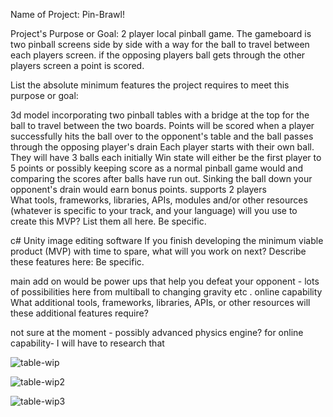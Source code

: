 Name of Project: Pin-Brawl!

Project's Purpose or Goal: 2 player local pinball game. The gameboard is two pinball screens side by side with a way for the ball to travel between each players screen. if the opposing players ball gets through the other players screen a point is scored.

List the absolute minimum features the project requires to meet this purpose or goal:

3d model incorporating two pinball tables with a bridge at the top for the ball to travel between the two boards.
Points will be scored when a player successfully hits the ball over to the opponent's table and the ball passes through the opposing player's drain 
Each player starts with their own ball.  They will have 3 balls each initially
Win state will either be the first player to 5 points or possibly keeping score as a normal pinball game would and comparing the scores after balls have run out.  Sinking the ball down your opponent's drain would earn bonus points.
  supports 2 players  
What tools, frameworks, libraries, APIs, modules and/or other resources (whatever is specific to your track, and your language) will you use to create this MVP? List them all here. Be specific.

c#
Unity
image editing software
If you finish developing the minimum viable product (MVP) with time to spare, what will you work on next? Describe these features here: Be specific.

main add on would be power ups that help you defeat your opponent - lots of possibilities here from multiball to changing gravity etc .
online capability
What additional tools, frameworks, libraries, APIs, or other resources will these additional features require?

not sure at the moment - possibly advanced physics engine?
for online capability- I will have to research that


![table-wip](https://user-images.githubusercontent.com/21322032/94305416-fb1bd700-ff25-11ea-9c13-7d49e6afcbbd.jpg)

![table-wip2](https://user-images.githubusercontent.com/21322032/94314744-05de6800-ff36-11ea-97d1-d8d053f95afa.JPG)

![table-wip3](https://user-images.githubusercontent.com/21322032/94320887-f74a7d80-ff42-11ea-946e-3ed188b6160d.JPG)